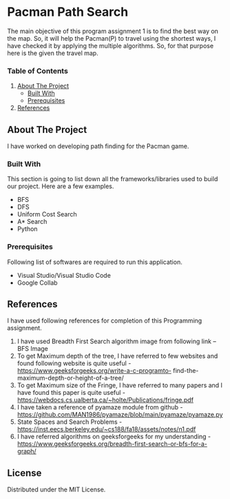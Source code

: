# Pacman Path Search
The main objective of this program assignment 1 is to find the best way on the map. So, it
will help the Pacman(P) to travel using the shortest ways, I have checked it by applying the
multiple algorithms. So, for that purpose here is the given the travel map.

<!-- TABLE OF CONTENTS -->
### Table of Contents
  <ol>
    <li>
      <a href="#about-the-project">About The Project</a>
      <ul>
        <li><a href="#built-with">Built With</a></li>
        <li><a href="#built-with">Prerequisites</a></li>
      </ul>
    </li>
    <li><a href="#references">References</a></li>
  </ol>



<!-- ABOUT THE PROJECT -->
## About The Project

I have worked on developing path finding for the Pacman game.


### Built With

This section is going to list down all the frameworks/libraries used to build our project. Here are a few examples.
* BFS
* DFS
* Uniform Cost Search
* A* Search
* Python

### Prerequisites

Following list of softwares are required to run this application.
* Visual Studio/Visual Studio Code
* Google Collab

<!-- REFERENCES -->
## References
I have used following references for completion of this Programming assignment.
1. I have used Breadth First Search algorithm image from following link –
BFS Image
2. To get Maximum depth of the tree, I have referred to few websites and found
following website is quite useful - https://www.geeksforgeeks.org/write-a-c-programto-
find-the-maximum-depth-or-height-of-a-tree/
3. To get Maximum size of the Fringe, I have referred to many papers and I
have found this paper is quite useful -
https://webdocs.cs.ualberta.ca/~holte/Publications/fringe.pdf
4. I have taken a reference of pyamaze module from github -
https://github.com/MAN1986/pyamaze/blob/main/pyamaze/pyamaze.py
5. State Spaces and Search Problems -
https://inst.eecs.berkeley.edu/~cs188/fa18/assets/notes/n1.pdf
6. I have referred algorithms on geeksforgeeks for my understanding -
https://www.geeksforgeeks.org/breadth-first-search-or-bfs-for-a-graph/


<!-- LICENSE -->
## License

Distributed under the MIT License.
